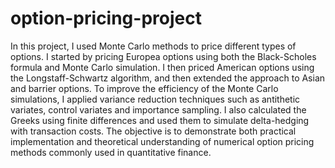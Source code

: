 # option-pricing-project
In this project, I used Monte Carlo methods to price different types of options. I started by pricing Europea options using both the Black-Scholes formula and Monte Carlo simulation. I then priced American options using the Longstaff-Schwartz algorithm, and then extended the approach to Asian and barrier options. To improve the efficiency of the Monte Carlo simulations, I applied variance reduction techniques such as antithetic variates, control variates and importance sampling. I also calculated the Greeks using finite differences and used them to simulate delta-hedging with transaction costs. The objective is to demonstrate both practical implementation and theoretical understanding of numerical option pricing methods commonly used in quantitative finance.
